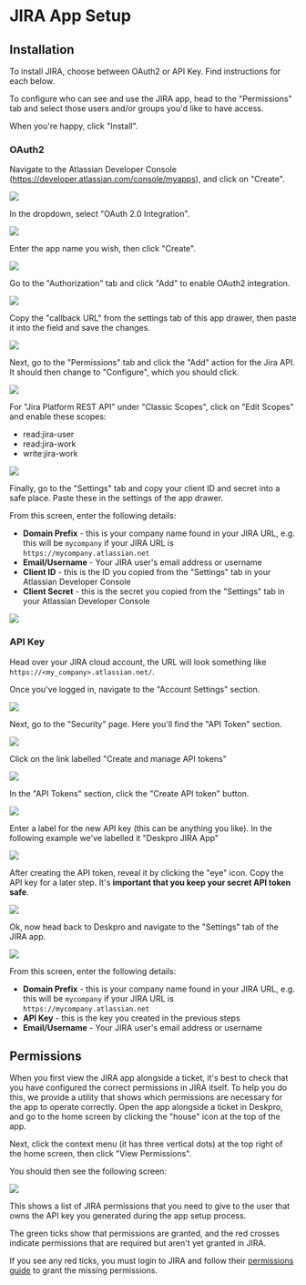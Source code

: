 # JIRA App Setup

## Installation

To install JIRA, choose between OAuth2 or API Key. Find instructions for each below.

To configure who can see and use the JIRA app, head to the "Permissions" tab and select those users and/or groups you'd like to have access.

When you're happy, click "Install".

### OAuth2

Navigate to the Atlassian Developer Console (https://developer.atlassian.com/console/myapps), and click on "Create".

[![](/docs/assets/setup/jira-setup-09.png)](/docs/assets/setup/jira-setup-09.png)

In the dropdown, select "OAuth 2.0 Integration".

[![](/docs/assets/setup/jira-setup-10.png)](/docs/assets/setup/jira-setup-10.png)

Enter the app name you wish, then click "Create".

[![](/docs/assets/setup/jira-setup-11.png)](/docs/assets/setup/jira-setup-11.png)

Go to the "Authorization" tab and click "Add" to enable OAuth2 integration.

[![](/docs/assets/setup/jira-setup-12.png)](/docs/assets/setup/jira-setup-12.png)

Copy the "callback URL" from the settings tab of this app drawer, then paste it into the field and save the changes.

[![](/docs/assets/setup/jira-setup-13.png)](/docs/assets/setup/jira-setup-13.png)

Next, go to the "Permissions" tab and click the "Add" action for the Jira API. It should then change to "Configure", which you should click.

[![](/docs/assets/setup/jira-setup-14.png)](/docs/assets/setup/jira-setup-14.png)

For "Jira Platform REST API" under "Classic Scopes", click on "Edit Scopes" and enable these scopes:
- read:jira-user
- read:jira-work
- write:jira-work

[![](/docs/assets/setup/jira-setup-15.png)](/docs/assets/setup/jira-setup-15.png)

Finally, go to the "Settings" tab and copy your client ID and secret into a safe place. Paste these in the settings of the app drawer.

From this screen, enter the following details:

- **Domain Prefix** - this is your company name found in your JIRA URL, e.g. this will be `mycompany` if your JIRA URL is `https://mycompany.atlassian.net`
- **Email/Username** - Your JIRA user's email address or username
- **Client ID** - this is the ID you copied from the "Settings" tab in your Atlassian Developer Console
- **Client Secret** - this is the secret you copied from the "Settings" tab in your Atlassian Developer Console

[![](/docs/assets/setup/jira-setup-16.png)](/docs/assets/setup/jira-setup-16.png)

### API Key

Head over your JIRA cloud account, the URL will look something
like `https://<my_company>.atlassian.net/`.

Once you've logged in, navigate to the "Account Settings" section.

[![](/docs/assets/setup/jira-setup-01.png)](/docs/assets/setup/jira-setup-01.png)

Next, go to the "Security" page. Here you'll find the "API Token" section.

[![](/docs/assets/setup/jira-setup-02.png)](/docs/assets/setup/jira-setup-02.png)

Click on the link labelled "Create and manage API tokens"

[![](/docs/assets/setup/jira-setup-03.png)](/docs/assets/setup/jira-setup-03.png)

In the "API Tokens" section, click the "Create API token" button.

[![](/docs/assets/setup/jira-setup-04.png)](/docs/assets/setup/jira-setup-04.png)

Enter a label for the new API key (this can be anything you like). In the following example we've
labelled it "Deskpro JIRA App"

[![](/docs/assets/setup/jira-setup-05.png)](/docs/assets/setup/jira-setup-05.png)

After creating the API token, reveal it by clicking the "eye" icon. Copy the API key for a later step. It's **important that you keep your secret API token safe**.

[![](/docs/assets/setup/jira-setup-06.png)](/docs/assets/setup/jira-setup-06.png)

Ok, now head back to Deskpro and navigate to the "Settings" tab of the JIRA app.

[![](/docs/assets/setup/jira-setup-07.png)](/docs/assets/setup/jira-setup-07.png)

From this screen, enter the following details:

- **Domain Prefix** - this is your company name found in your JIRA URL, e.g. this will be `mycompany` if your JIRA URL is `https://mycompany.atlassian.net`
- **API Key** - this is the key you created in the previous steps
- **Email/Username** - Your JIRA user's email address or username

## Permissions

When you first view the JIRA app alongside a ticket, it's best to check that you have configured the correct permissions
in JIRA itself. To help you do this, we provide a utility that shows which permissions are necessary for the app to operate correctly.
Open the app alongside a ticket in Deskpro, and go to the home screen by clicking the "house" icon at the top of the app.

Next, click the context menu (it has three vertical dots) at the top right of the home screen, then click "View Permissions".

You should then see the following screen:

[![](/docs/assets/setup/jira-setup-08.png)](/docs/assets/setup/jira-setup-08.png)

This shows a list of JIRA permissions that you need to give to the user that owns the API key you generated during the app setup process.

The green ticks show that permissions are granted, and the red crosses indicate permissions that are required but aren't yet granted in JIRA.

If you see any red ticks, you must login to JIRA and follow their [permissions guide](https://support.atlassian.com/jira-work-management/docs/how-do-jira-permissions-work/) to grant the missing permissions.